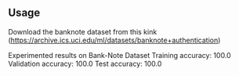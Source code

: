 ## Usage
Download the banknote dataset from this kink (https://archive.ics.uci.edu/ml/datasets/banknote+authentication)


Experimented results on Bank-Note Dataset
Training accuracy: 100.0
Validation accuracy: 100.0
Test accuracy: 100.0

